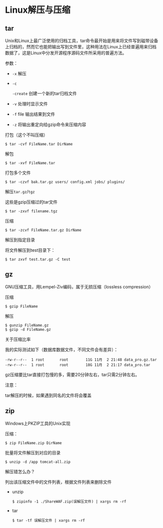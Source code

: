 # Linux解压与压缩

## tar

Unix和Linux上最广泛使用的归档工具，tar命令最开始是用来将文件写到磁带设备上归档的，然而它也能把输出写到文件里，这种用法在Linux上已经普遍用来归档数据了，这是Linux中分发开源程序源码文件所采用的普遍方法。

参数：

- `-x` 解压

- `-c` 

  `-create` 创建一个新的tar归档文件

- `-v` 处理时显示文件

- `-f` file 输出结果到文件

- `-z` 将输出重定向给gzip命令来压缩内容

打包（这个不叫压缩）

```
$ tar -cvf FileName.tar DirName
```

解包

```
$ tar -xvf FileName.tar
```

打包多个文件

```
$ tar -czvf bak.tar.gz users/ config.xml jobs/ plugins/
```

解压`tar.gz`/`tgz`

这些是gzip压缩过的tar文件

```
$ tar -zxvf filename.tgz
```

压缩

```
$ tar -zcvf FileName.tar.gz DirName
```

解压到指定目录

将文件解压到test目录下：

```
$ tar zxvf test.tar.gz -C test
```

## gz

GNU压缩工具，用Lempel-Ziv编码，属于无损压缩（lossless compression）

压缩

```
$ gzip FileName
```

解压

```
$ gunzip FileName.gz 
$ gzip -d FileName.gz 
```

关于压缩比率

我的实际测试如下（数据库数据文件，不同文件会有差异）：

```
-rw-r--r--  1 root       root        11G 11月  2 21:48 data_pro.gz.tar
-rw-r--r--  1 root       root        18G 11月  2 21:17 data_pro.tar
```

gz压缩要比tar直接打包慢的多，需要20分钟左右，tar只需2分钟左右。

注意：

tar解压的时候，如果遇到同名的文件将会覆盖

## zip

Windows上PKZIP工具的Unix实现

压缩：

```
$ zip FileName.zip DirName 
```

批量将文件解压到对应的目录

```
$ unzip -d /app tomcat-all.zip
```

解压错怎么办？

列出该压缩文件中的文件列表，根据文件列表来删除文件

- unzip

  ```
  $ zipinfo -1 ./ShareWAF.zip(误解压文件) | xargs rm -rf
  ```

- tar

  ```
  $ tar -tf 误解压文件 | xargs rm -rf
  ```

## 